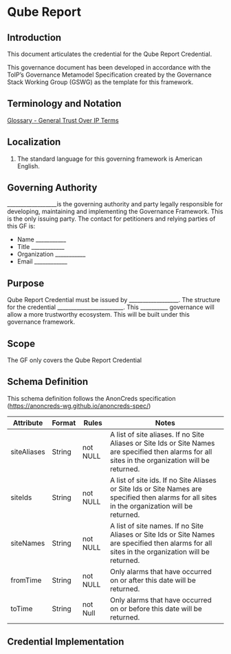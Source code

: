 # Qube Report

## Introduction
This document articulates the credential for the Qube Report Credential. 



This governance document has been developed in accordance with the ToIP’s Governance Metamodel Specification created by the Governance Stack Working Group (GSWG) as the template for this framework.

## Terminology and Notation

[Glossary - General Trust Over IP Terms](https://trustoverip.github.io/toip/glossary)

## Localization

1.	The standard language for this governing framework is American English.
 
## Governing Authority

__________________is the governing authority and party legally responsible for developing, maintaining and implementing the Governance Framework. This is the only issuing party. 
The contact for petitioners and relying parties of this GF is:
* 	Name ___________
* 	Title ____________
* 	Organization ___________
* 	Email ____________

## Purpose

Qube Report Credential must be issued by __________________. The structure for the credential ________________________. This __________ governance will allow a more trustworthy ecosystem. This will be built under this governance framework.   

## Scope

The GF only covers the Qube Report Credential

## Schema Definition

This schema definition follows the AnonCreds specification (https://anoncreds-wg.github.io/anoncreds-spec/)

Attribute | Format | Rules | Notes	
--- | --- | --- | --- |
siteAliases | String | not NULL | A list of site aliases. If no Site Aliases or Site Ids or Site Names are specified then alarms for all sites in the organization will be returned.
siteIds | String | not NULL | A list of site ids. If no Site Aliases or Site Ids or Site Names are specified then alarms for all sites in the organization will be returned.
siteNames | String | not NULL | A list of site names. If no Site Aliases or Site Ids or Site Names are specified then alarms for all sites in the organization will be returned.
fromTime | String | not NULL | Only alarms that have occurred on or after this date will be returned.
toTime | String | not Null | Only alarms that have occurred on or before this date will be returned.


  

## Credential Implementation



